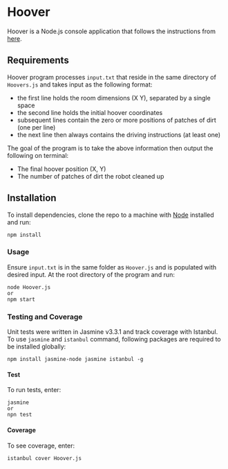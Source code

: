 # Hoover
Hoover is a Node.js console application that follows the instructions from [here](https://gist.github.com/DavidJSimpsonEsq/71dcf396a2303ad5edd08690289d016d).

## Requirements
Hoover program processes `input.txt` that reside in the same directory of `Hoovers.js` and takes input as the following format:

* the first line holds the room dimensions (X Y), separated by a single space 
* the second line holds the initial hoover coordinates
* subsequent lines contain the zero or more positions of patches of dirt (one per line)
* the next line then always contains the driving instructions (at least one)

The goal of the program is to take the above information then output the following on terminal:

* The final hoover position (X, Y)
* The number of patches of dirt the robot cleaned up

## Installation

To install dependencies, clone the repo to a machine with [Node](https://nodejs.org/en/) installed and run:
```
npm install
``` 

### Usage
Ensure `input.txt` is in the same folder as `Hoover.js` and is populated with desired input. At the root directory of the program and run:
```
node Hoover.js
or
npm start
```

### Testing and Coverage

Unit tests were written in Jasmine v3.3.1 and track coverage with Istanbul. To use `jasmine` and `istanbul` command, following packages are required to be installed globally:
```
npm install jasmine-node jasmine istanbul -g
``` 
#### Test
To run tests, enter:
```
jasmine
or
npn test
```
#### Coverage
To see coverage, enter:
```
istanbul cover Hoover.js
```
